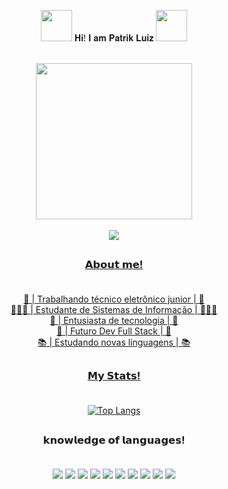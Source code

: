 <p align="center"><img src="https://media.tenor.com/tgzGDcxpjR0AAAAi/patrick-star-sponge-bob-square-pants.gif" width="50px"> 𝐇𝐢! 𝐈 𝐚𝐦 𝐏𝐚𝐭𝐫𝐢𝐤 𝐋𝐮𝐢𝐳 <img src="https://media.tenor.com/tgzGDcxpjR0AAAAi/patrick-star-sponge-bob-square-pants.gif" width="50px"><br><br></p>


<div align="center">
<img height="250px" src="https://user-images.githubusercontent.com/111705938/218602686-a273f0a9-2abb-44d9-8294-c5ec177f6fc6.png">
  <br>
  <br>
  
  <div id="badges-social">
  <a href="https://www.linkedin.com/in/patrik-luiz-silva-435a02207/"> <img src="https://img.shields.io/badge/-LinkedIn-blue?style=for-the-badge&logo=LinkedIn">
    <!-- <a href="https://discordapp.com/users/698680180234911826"><img src="https://img.shields.io/badge/-Discord-7289da?style=for-the-badge&logo=discord&logoColor=white">  -->
   
 
  </div>
  
  </div>
  
  ##
    
    
### <p align="center"> 𝗔𝗯𝗼𝘂𝘁 𝗺𝗲! <br><br></p>
    
<p align="center"> 
🔌 | Trabalhando técnico eletrônico junior | 🔌<br> 
👨🏾‍💻 | Estudante de Sistemas de Informação | 👨🏾‍💻<br>
💾 | Entusiasta de tecnologia | 💾<br>
💭 | Futuro Dev Full Stack | 💭<br>
📚 | Estudando novas linguagens | 📚</p>
 
    
  ##
    
### <p align="center">  𝗠𝘆 𝗦𝘁𝗮𝘁𝘀! <br><br></p>

<div align="center">
  
  [![Top Langs](https://github-readme-stats.vercel.app/api/top-langs/?username=zplcs&layout=compact&langs_count=7&theme=tokyonight)](https://github.com/anuraghazra/github-readme-stats)
  
</div>

  ##
  
 ### <p align="center"> 𝗸𝗻𝗼𝘄𝗹𝗲𝗱𝗴𝗲 𝗼𝗳 𝗹𝗮𝗻𝗴𝘂𝗮𝗴𝗲𝘀! <br> <br></p>
  
 
  <div id="badges" align="center">
    <img src="https://img.shields.io/badge/c++-044F88?style=for-the-badge&logo=c%2B%2B&logoColor=white"> 
    <img src="https://img.shields.io/badge/-C-6758FE?style=for-the-badge&logo=C&logoColor=white">
    <img src="https://img.shields.io/badge/-CSharp-A179DC?style=for-the-badge&logo=cSHARP&logoColor=white"> 
    <img src="https://img.shields.io/badge/-Css3-2965f1?style=for-the-badge&logo=css3&logoColor=white">
    <img src="https://img.shields.io/badge/GitHUB-black?style=for-the-badge&logo=github&logoColor=white"> 
    <img src="https://img.shields.io/badge/-html5-e34c26?style=for-the-badge&logo=html5&logoColor=white">
    <img src="https://img.shields.io/badge/JavaScript-000000?style=for-the-badge&logo=javascript&logoColor=white">
    <img src="https://img.shields.io/badge/python-3670A0?style=for-the-badge&logo=python&logoColor=white">
    <img src="https://img.shields.io/badge/Figma-ff7262?style=for-the-badge&logo=figma&logoColor=white">
    <img src="https://img.shields.io/badge/PHP-474A8A?style=for-the-badge&logo=php&logoColor=white">

    
  </div>
